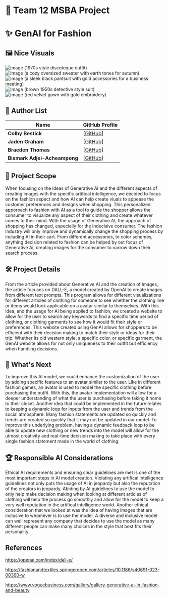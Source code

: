 # 🎨 Team 12 MSBA Project  
# ✨ GenAI for Fashion  

## 🖼️ Nice Visuals  
![image (1970s style discoteque outfit)](https://github.com/user-attachments/assets/4f8329ba-4858-4ab0-abb7-c4d3abfec556)
![image (a cozy oversized sweater with earth tones for autumn)](https://github.com/user-attachments/assets/d5d21e67-30a3-4089-98ef-7c954fd33639)
![image (a sleek black pantsuit with gold accessories for a business meeting)](https://github.com/user-attachments/assets/07e1cec9-3c94-4a6c-a860-467e450e904c)
![image (brown 1950s detective style suit)](https://github.com/user-attachments/assets/ed535a50-0099-4917-996b-2626648b1f87)
![image (red velvet gown with gold embroidery)](https://github.com/user-attachments/assets/82862311-9d4f-4889-9d36-5111fed91702)

## 👥 Author List  
| Name                        | GitHub Profile |
|----------------------------|--------------|
| **Colby Bestick**           | [[GitHub](https://github.com/Cbeast15)]|
| **Jaden Graham**            | [[GitHub](https://github.com/jadenngraham)]|
| **Braeden Thomas**          | [[GitHub](https://github.com/BraedenThomas)]|
| **Bismark Adjei-Acheampong**| [[GitHub](https://github.com/Nanakofi-442)] |

## 🎯 Project Scope  
When focusing on the ideas of Generative AI and the different aspects of creating images with the specific artifical intelligence, we decided to focus on the fashion aspect and how AI can help create viuals to appease the customer preferences and designs when shopping.  This personalized apporoach to fashion with AI as a tool to guide the shopper allows the consumer to visualize any aspect of their clothing and create whatever comes to their mind.  With the usage of Generative AI, the approach of shopping has changed, especially for the indecisive consumer.  The fashion industry will only improve and dynamically change the shopping process by including AI in their cart.  From different accessories, to color schemes, anything decision related to fashion can be helped by out focus of Generative Ai, creating images for the consumer to narrow down their search process.  

## 🛠️ Project Details  
From the article provided about Generative AI and the creation of images, the article focuses on DALL-E, a model created by OpenAI to create images from different text prompts.  This program allows for different visualizations for different articles of clothing for someone to see whether the clothing line or items would look applicable on a avatar similar to themselves.  With this idea, and the usage for AI being applied to fashion, we created a website to allow for the user to search any keywords to find a specific time period of clothing, or clothing garments to see how it would fit their style or preferences.  This website created using GenAI allows for shoppers to be efficient with their decision making to match their style or ideas for their trip.  Whether its old western style, a specific color, or specific garment, the GenAI website allows for not only uniqueness to their outfit but efficiency when handling decisions.

## 🚀 What's Next  
To improve this AI model, we could enhance the customization of the user by adding specific features to an avatar similar to the user.  Like in different fashion games, an avatar is used to model the specific clothing before purchasing the outfit.  With this, the avatar implementation will allow for a deeper understanding of what the user is purchasing before taking it home to their closet.  Another idea that could be implemented in the future relates to keeping a dynamic loop for inputs from the user and trends from the social atmosphere.  Many fashion statements are updated so quickly and trends are created so quickly that it may not be updated in our model.  To improve this underlying problem, having a dynamic feedback loop to be able to update new clothing or new trends into the model will allow for the utmost creativity and real-time decision making to take place with every single fashion statement made in the world of clothing.

## 🏆 Responsible AI Considerations  
Ethical AI requirements and ensuring clear guidelines are met is one of the most important steps in AI model creation.  Violating any artifical intelligence guidelines not only puts the usage of AI in jeopardy but also the reputation of the creators in jeopardy.  Abiding by AI guidelines to use the model to only help make decision making when looking at different articles of clothing will help the process go smoothly and allow for the model to keep a very well reputation in the artifical intelligence world.  Another ethical consideration that we looked at was the idea of having images that are inclusive to whomever is to use the model.  A diverse and inclusive model can well represent any company that decides to use the model as many different people can make many choices in the style that best fits their personality.

## References
https://openai.com/index/dall-e/

https://fashionandtextiles.springeropen.com/articles/10.1186/s40691-023-00360-w

https://www.voguebusiness.com/gallery/gallery-generative-ai-in-fashion-and-beauty


